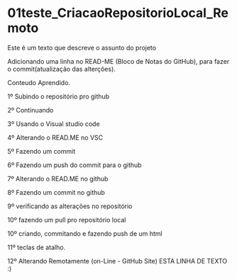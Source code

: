 # 01teste_CriacaoRepositorioLocal_Remoto
 Este é um texto que descreve o assunto do projeto

Adicionando uma linha no READ-ME (Bloco de Notas do GitHub), para fazer o commit(atualização das alterções).

Conteudo Aprendido.

1º Subindo o repositório pro github

2º Continuando

3º Usando o Visual studio code

4º Alterando o READ.ME no VSC

5º Fazendo um commit 

6º Fazendo um push do commit para o github

7º Alterando o READ.ME no github 

8º Fazendo um commit no github

9º verificando as alterações no repositório

10º fazendo um pull pro repositório local

10º criando, commitando e fazendo push de um html

11º teclas de atalho.

12º Alterando Remotamente (on-Line - GitHub Site) ESTA LINHA DE TEXTO :)
